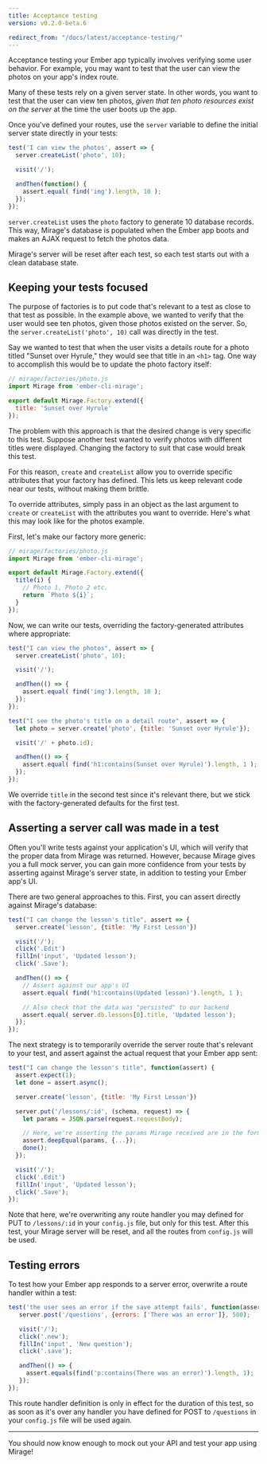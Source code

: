 ```yaml
---
title: Acceptance testing
version: v0.2.0-beta.6

redirect_from: "/docs/latest/acceptance-testing/"
---
```


Acceptance testing your Ember app typically involves verifying some user behavior. For example, you may want to test that the user can view the photos on your app's index route.

Many of these tests rely on a given server state. In other words, you want to test that the user can view ten photos, *given that ten photo resources exist on the server* at the time the user boots up the app.

Once you've defined your routes, use the `server` variable to define the initial server state directly in your tests:

```js
test('I can view the photos', assert => {
  server.createList('photo', 10);

  visit('/');

  andThen(function() {
    assert.equal( find('img').length, 10 );
  });
});
```

`server.createList` uses the `photo` factory to generate 10 database records. This way, Mirage's database is populated when the Ember app boots and makes an AJAX request to fetch the photos data.

Mirage's server will be reset after each test, so each test starts out with a clean database state.

## Keeping your tests focused

The purpose of factories is to put code that's relevant to a test as close to that test as possible. In the example above, we wanted to verify that the user would see ten photos, given those photos existed on the server. So, the `server.createList('photo', 10)` call was directly in the test.

Say we wanted to test that when the user visits a details route for a photo titled "Sunset over Hyrule," they would see that title in an `<h1>` tag. One way to accomplish this would be to update the photo factory itself:

```js
// mirage/factories/photo.js
import Mirage from 'ember-cli-mirage';

export default Mirage.Factory.extend({
  title: 'Sunset over Hyrule'
});
```

The problem with this approach is that the desired change is very specific to this test. Suppose another test wanted to verify photos with different titles were displayed. Changing the factory to suit that case would break this test.

For this reason, `create` and `createList` allow you to override specific attributes that your factory has defined. This lets us keep relevant code near our tests, without making them brittle.

To override attributes, simply pass in an object as the last argument to `create` or `createList` with the attributes you want to override. Here's what this may look like for the photos example.

First, let's make our factory more generic:

```js
// mirage/factories/photo.js
import Mirage from 'ember-cli-mirage';

export default Mirage.Factory.extend({
  title(i) {
    // Photo 1, Photo 2 etc.
    return `Photo ${i}`;
  }
});
```

Now, we can write our tests, overriding the factory-generated attributes where appropriate:

```js
test("I can view the photos", assert => {
  server.createList('photo', 10);

  visit('/');

  andThen(() => {
    assert.equal( find('img').length, 10 );
  });
});

test("I see the photo's title on a detail route", assert => {
  let photo = server.create('photo', {title: 'Sunset over Hyrule'});

  visit('/' + photo.id);

  andThen(() => {
    assert.equal( find('h1:contains(Sunset over Hyrule)').length, 1 );
  });
});
```

We override `title` in the second test since it's relevant there, but we stick with the factory-generated defaults for the first test.

## Asserting a server call was made in a test

Often you'll write tests against your application's UI, which will verify that the proper data from Mirage was returned. However, because Mirage gives you a full mock server, you can gain more confidence from your tests by asserting against Mirage's server state, in addition to testing your Ember app's UI.

There are two general approaches to this. First, you can assert directly against Mirage's database:

```js
test("I can change the lesson's title", assert => {
  server.create('lesson', {title: 'My First Lesson'})

  visit('/');
  click('.Edit')
  fillIn('input', 'Updated lesson');
  click('.Save');

  andThen(() => {
    // Assert against our app's UI
    assert.equal( find('h1:contains(Updated lesson)').length, 1 );

    // Also check that the data was "persisted" to our backend
    assert.equal( server.db.lessons[0].title, 'Updated lesson');
  });
});
```

The next strategy is to temporarily override the server route that's relevant to your test, and assert against the actual request that your Ember app sent:

```js
test("I can change the lesson's title", function(assert) {
  assert.expect(1);
  let done = assert.async();

  server.create('lesson', {title: 'My First Lesson'})

  server.put('/lessons/:id', (schema, request) => {
    let params = JSON.parse(request.requestBody);

    // Here, we're asserting the params Mirage received are in the format you expect
    assert.deepEqual(params, {...});
    done();
  });

  visit('/');
  click('.Edit')
  fillIn('input', 'Updated lesson');
  click('.Save');
});
```

Note that here, we're overwriting any route handler you may defined for PUT to `/lessons/:id` in your `config.js` file, but only for this test. After this test, your Mirage server will be reset, and all the routes from `config.js` will be used.

## Testing errors

To test how your Ember app responds to a server error, overwrite a route handler within a test:

```js
test('the user sees an error if the save attempt fails', function(assert) {
   server.post('/questions', {errors: ['There was an error']}, 500);

   visit('/');
   click('.new');
   fillIn('input', 'New question');
   click('.save');

   andThen(() => {
     assert.equals(find('p:contains(There was an error)').length, 1);
   });
});
```

This route handler definition is only in effect for the duration of this test, so as soon as it's over any handler you have defined for POST to `/questions` in your `config.js` file will be used again.

---

You should now know enough to mock out your API and test your app using Mirage!
